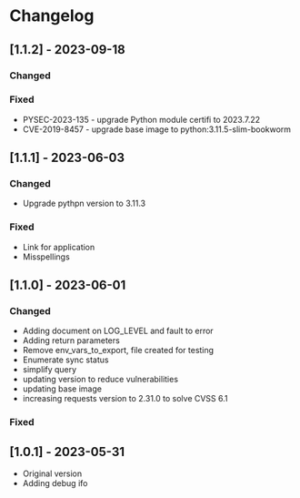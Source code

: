 # Changelog
## [1.1.2] - 2023-09-18
### Changed

### Fixed
- PYSEC-2023-135 - upgrade Python module certifi to 2023.7.22
- CVE-2019-8457 - upgrade base image to python:3.11.5-slim-bookworm

## [1.1.1] - 2023-06-03
### Changed
- Upgrade pythpn version to 3.11.3

### Fixed
- Link for application
- Misspellings

## [1.1.0] - 2023-06-01
### Changed
- Adding document on LOG_LEVEL and fault to error
- Adding return parameters
- Remove env_vars_to_export, file created for testing
- Enumerate sync status
- simplify query
- updating version to reduce vulnerabilities
- updating base image
- increasing requests version to 2.31.0 to solve CVSS 6.1
### Fixed


## [1.0.1] - 2023-05-31
- Original version
- Adding debug ifo
